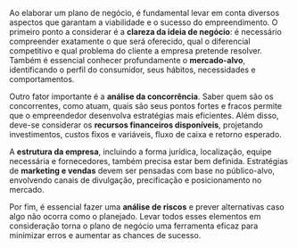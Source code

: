 Ao elaborar um plano de negócio, é fundamental levar em conta diversos aspectos que garantam a viabilidade e o sucesso do empreendimento. O primeiro ponto a considerar é a **clareza da ideia de negócio**: é necessário compreender exatamente o que será oferecido, qual o diferencial competitivo e qual problema do cliente a empresa pretende resolver. Também é essencial conhecer profundamente o **mercado-alvo**, identificando o perfil do consumidor, seus hábitos, necessidades e comportamentos.

Outro fator importante é a **análise da concorrência**. Saber quem são os concorrentes, como atuam, quais são seus pontos fortes e fracos permite que o empreendedor desenvolva estratégias mais eficientes. Além disso, deve-se considerar os **recursos financeiros disponíveis**, projetando investimentos, custos fixos e variáveis, fluxo de caixa e retorno esperado.

A **estrutura da empresa**, incluindo a forma jurídica, localização, equipe necessária e fornecedores, também precisa estar bem definida. Estratégias de **marketing e vendas** devem ser pensadas com base no público-alvo, envolvendo canais de divulgação, precificação e posicionamento no mercado.

Por fim, é essencial fazer uma **análise de riscos** e prever alternativas caso algo não ocorra como o planejado. Levar todos esses elementos em consideração torna o plano de negócio uma ferramenta eficaz para minimizar erros e aumentar as chances de sucesso.
